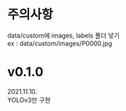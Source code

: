 # 주의사항
data/custom에 images, labels 폴더 넣기  
ex : data/custom/images/P0000.jpg  

# v0.1.0
2021.11.10.  
YOLOv3만 구현
